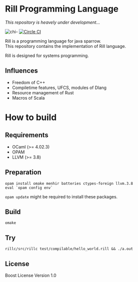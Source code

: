 # Rill Programming Language

*This repository is heavely under development...*

![chi-](http://yutopp.net/image/chi-.png "Bun")
[![Circle CI](https://circleci.com/gh/yutopp/rill.png?style=badge)](https://circleci.com/gh/yutopp/rill)

Rill is a programming language for java sparrow.  
This repository contains the implementation of Rill language.

Rill is designed for systems programming.

## Influences
+ Freedom of C++
+ Compiletime features, UFCS, modules of Dlang
+ Resource management of Rust
+ Macros of Scala


# How to build
## Requirements
+ OCaml (>= 4.02.3)
+ OPAM
+ LLVM (>= 3.8)

## Preparation
```
opam install omake menhir batteries ctypes-foreign llvm.3.8
eval `opam config env`
```
`opam update` might be required to install these packages.

## Build
`omake`

## Try
`rillc/src/rillc test/compilable/hello_world.rill && ./a.out`


## License
Boost License Version 1.0
